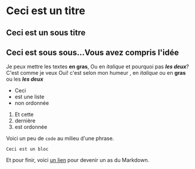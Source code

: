
# Ceci est un titre
## Ceci est un sous titre
## Ceci est sous sous...Vous avez compris l'idée

Je peux mettre les textes **en gras**,
Ou en *italique* et pourquoi pas ***les deux***? C'est comme je veux
Oui! c'est selon mon humeur , en *italique* ou en **gras** ou les ***les deux***

- Ceci
- est une liste
- non ordonnée

1. Et cette
2. dernière
3. est ordonnée

Voici un peu de `code` au milieu d'une phrase.

```
Ceci est un bloc

```
Et pour finir, voici [un lien](https://guides.github.com/features/mastering-markdown/) pour devenir un as du Markdown. 
